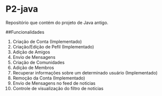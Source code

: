 # P2-java

Repositório que contém do projeto de Java antigo.

##Funcionalidades

1) Criação de Conta (Implementado)
2) Criação/Edição de Pefil (Implementado)
3) Adição de Amigos
4) Envio de Mensagens
5) Criação de Comunidades
6) Adição de Membros
7) Recuperar informações sobre um determinado usuário (Implementado)
8) Remoção da Conta (Implementado)
9) Envio de Mensagens no feed de noticias
10) Controle de visualização do filtro de notícias
